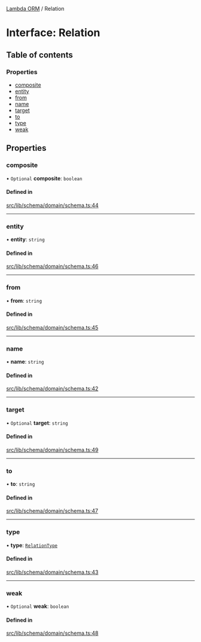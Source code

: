 [Lambda ORM](../README.md) / Relation

# Interface: Relation

## Table of contents

### Properties

- [composite](Relation.md#composite)
- [entity](Relation.md#entity)
- [from](Relation.md#from)
- [name](Relation.md#name)
- [target](Relation.md#target)
- [to](Relation.md#to)
- [type](Relation.md#type)
- [weak](Relation.md#weak)

## Properties

### composite

• `Optional` **composite**: `boolean`

#### Defined in

[src/lib/schema/domain/schema.ts:44](https://github.com/lambda-orm/lambdaorm-base/blob/39d1395/src/lib/schema/domain/schema.ts#L44)

___

### entity

• **entity**: `string`

#### Defined in

[src/lib/schema/domain/schema.ts:46](https://github.com/lambda-orm/lambdaorm-base/blob/39d1395/src/lib/schema/domain/schema.ts#L46)

___

### from

• **from**: `string`

#### Defined in

[src/lib/schema/domain/schema.ts:45](https://github.com/lambda-orm/lambdaorm-base/blob/39d1395/src/lib/schema/domain/schema.ts#L45)

___

### name

• **name**: `string`

#### Defined in

[src/lib/schema/domain/schema.ts:42](https://github.com/lambda-orm/lambdaorm-base/blob/39d1395/src/lib/schema/domain/schema.ts#L42)

___

### target

• `Optional` **target**: `string`

#### Defined in

[src/lib/schema/domain/schema.ts:49](https://github.com/lambda-orm/lambdaorm-base/blob/39d1395/src/lib/schema/domain/schema.ts#L49)

___

### to

• **to**: `string`

#### Defined in

[src/lib/schema/domain/schema.ts:47](https://github.com/lambda-orm/lambdaorm-base/blob/39d1395/src/lib/schema/domain/schema.ts#L47)

___

### type

• **type**: [`RelationType`](../enums/RelationType.md)

#### Defined in

[src/lib/schema/domain/schema.ts:43](https://github.com/lambda-orm/lambdaorm-base/blob/39d1395/src/lib/schema/domain/schema.ts#L43)

___

### weak

• `Optional` **weak**: `boolean`

#### Defined in

[src/lib/schema/domain/schema.ts:48](https://github.com/lambda-orm/lambdaorm-base/blob/39d1395/src/lib/schema/domain/schema.ts#L48)
